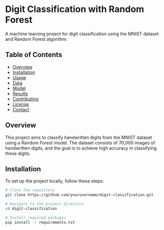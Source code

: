 # Digit Classification with Random Forest
A machine learning project for digit classification using the MNIST dataset and Random Forest algorithm.

## Table of Contents
- [Overview](#overview)
- [Installation](#installation)
- [Usage](#usage)
- [Data](#data)
- [Model](#model)
- [Results](#results)
- [Contributing](#contributing)
- [License](#license)
- [Contact](#contact)

## Overview
This project aims to classify handwritten digits from the MNIST dataset using a Random Forest model. The dataset consists of 70,000 images of handwritten digits, and the goal is to achieve high accuracy in classifying these digits.

## Installation
To set up the project locally, follow these steps:

```bash
# Clone the repository
git clone https://github.com/yourusername/digit-classification.git

# Navigate to the project directory
cd digit-classification

# Install required packages
pip install -r requirements.txt
